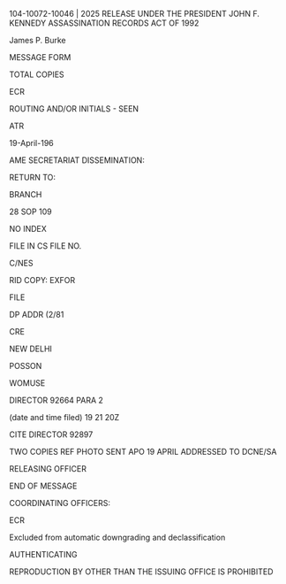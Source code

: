 104-10072-10046 | 2025 RELEASE UNDER THE PRESIDENT JOHN F. KENNEDY ASSASSINATION RECORDS ACT OF 1992

James P. Burke

MESSAGE FORM

TOTAL COPIES

ECR

ROUTING AND/OR INITIALS - SEEN

ATR

19-April-196

AME SECRETARIAT DISSEMINATION:

RETURN TO:

BRANCH

28 SOP 109

NO INDEX

FILE IN CS FILE NO.

C/NES

RID COPY: EXFOR

FILE

DP ADDR (2/81

CRE

NEW DELHI

POSSON

WOMUSE

DIRECTOR 92664 PARA 2

(date and time filed) 19 21 20Z

CITE DIRECTOR 92897

TWO COPIES REF PHOTO SENT APO 19 APRIL ADDRESSED TO DCNE/SA

RELEASING OFFICER

END OF MESSAGE

COORDINATING OFFICERS:

ECR

Excluded from automatic downgrading and declassification

AUTHENTICATING

REPRODUCTION BY OTHER THAN THE ISSUING OFFICE IS PROHIBITED
